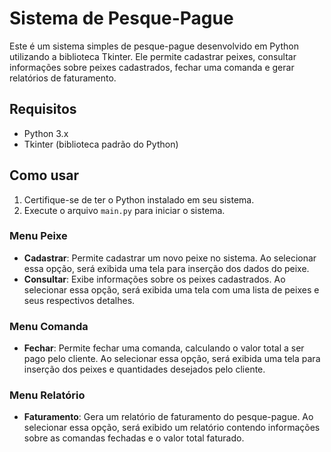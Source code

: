 # Sistema de Pesque-Pague

Este é um sistema simples de pesque-pague desenvolvido em Python utilizando a biblioteca Tkinter. Ele permite cadastrar peixes, consultar informações sobre peixes cadastrados, fechar uma comanda e gerar relatórios de faturamento.

## Requisitos
- Python 3.x
- Tkinter (biblioteca padrão do Python)

## Como usar

1. Certifique-se de ter o Python instalado em seu sistema.
2. Execute o arquivo `main.py` para iniciar o sistema.

### Menu Peixe

- **Cadastrar**: Permite cadastrar um novo peixe no sistema. Ao selecionar essa opção, será exibida uma tela para inserção dos dados do peixe.
- **Consultar**: Exibe informações sobre os peixes cadastrados. Ao selecionar essa opção, será exibida uma tela com uma lista de peixes e seus respectivos detalhes.

### Menu Comanda

- **Fechar**: Permite fechar uma comanda, calculando o valor total a ser pago pelo cliente. Ao selecionar essa opção, será exibida uma tela para inserção dos peixes e quantidades desejados pelo cliente.

### Menu Relatório

- **Faturamento**: Gera um relatório de faturamento do pesque-pague. Ao selecionar essa opção, será exibido um relatório contendo informações sobre as comandas fechadas e o valor total faturado.